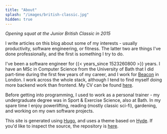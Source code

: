 ```yaml
---
title: "About"
splash: "/images/british-classic.jpg"
hidden: true
---
```


*Opening squat at the Junior British Classic in 2015*

I write articles on this blog about some of my interests - usually productivity, software engineering, or fitness. The latter two are things I've done professionally, and the first is something I try to do.

I've been a software engineer for {{< years_since 1523260800 >}} years. I have an MSc in Computer Science from the University of Bath that I did part-time during the first few years of my career, and I work for [Beacon](https://beacon.com/) in London. I work across the whole stack, although I tend to find myself doing more backend work than frontend. My CV can be found [here](https://standardresume.co/r/edmund-summers).

Before getting into programming, I used to work as a personal trainer - my undergraduate degree was in Sport & Exercise Science, also at Bath. In my spare time I enjoy powerlifting, reading (mostly classic sci-fi), gardening, and working on my own software projects.

This site is generated using [Hugo](https://gohugo.io/), and uses a theme based on [Hyde](https://themes.gohugo.io/hyde/). If you'd like to inspect the source, the repository is [here](https://github.com/esummers1/eddie-summers-com).
